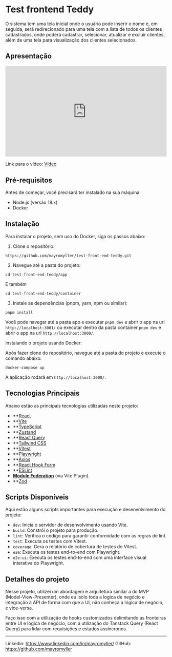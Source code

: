 # Test frontend Teddy

O sistema tem uma tela inicial onde o usuário pode inserir o nome e, em seguida, será redirecionado para uma tela com a lista de todos os clientes cadastrados, onde poderá cadastrar, selecionar, atualizar e excluir clientes, além de uma tela para visualização dos clientes selecionados.

## Apresentação

<div style="padding:56.23% 0 0 0;position:relative;"><iframe src="https://player.vimeo.com/video/1015022372?badge=0&amp;autopause=0&amp;player_id=0&amp;app_id=58479" frameborder="0" allow="autoplay; fullscreen; picture-in-picture; clipboard-write" style="position:absolute;top:0;left:0;width:100%;height:100%;" title="Apresentação da solução para o Teste Front-End Teddy - Pleno"></iframe></div><script src="https://player.vimeo.com/api/player.js"></script>

Link para o vídeo: [Vídeo](https://vimeo.com/1015022372?share=copy#t=0)

## Pré-requisitos

Antes de começar, você precisará ter instalado na sua máquina:

- Node.js (versão 18.x)
- Docker

## Instalação

Para instalar o projeto, sem uso do Docker, siga os passos abaixo:

1. Clone o repositório:

```
https://github.com/mayromyller/test-front-end-teddy.git
```

2. Navegue até a pasta do projeto:

```
cd test-front-end-teddy/app
```

E também

```
cd test-front-end-teddy/container
```

3. Instale as dependências (pnpm, yarn, npm ou similar):

```
pnpm install
```

Você pode navegar até a pasta app e executar `pnpm dev` e abrir o app na url `http://localhost:3001/` ou executar dentro da pasta container `pnpm dev` e abrir o app na url `http://localhost:3000/`.

Instalando o projeto usando Docker:

Após fazer clone do repositório, navegue até a pasta do projeto e execute o comando abaixo:

```
docker-compose up
```

A aplicação rodará em `http://localhost:3000/`.

## Tecnologias Principais

Abaixo estão as principais tecnologias utilizadas neste projeto:

- \*\*[React](https://reactjs.org/)
- \*\*[Vite](https://vitejs.dev/)
- \*\*[TypeScript](https://www.typescriptlang.org/)
- \*\*[Zustand](https://github.com/pmndrs/zustand)
- \*\*[React Query](https://tanstack.com/query/latest)
- \*\*[Tailwind CSS](https://tailwindcss.com/)
- \*\*[Vitest](https://vitest.dev/)
- \*\*[Playwright](https://playwright.dev/)
- \*\*[Axios](https://axios-http.com/)
- \*\*[React Hook Form](https://react-hook-form.com/)
- \*\*[ESLint](https://eslint.org/)
- **[Module Federation](https://webpack.js.org/concepts/module-federation/)** (via Vite Plugin).
- \*\*[Zod](https://zod.dev/)

## Scripts Disponíveis

Aqui estão alguns scripts importantes para execução e desenvolvimento do projeto:

- `dev`: Inicia o servidor de desenvolvimento usando Vite.
- `build`: Constrói o projeto para produção.
- `lint`: Verifica o código para garantir conformidade com as regras de lint.
- `test`: Executa os testes com Vitest.
- `coverage`: Gera o relatório de cobertura de testes do Vitest.
- `e2e`: Executa os testes end-to-end com Playwright.
- `e2e:ui`: Executa os testes end-to-end com uma interface visual interativa do Playwright.

## Detalhes do projeto

Nesse projeto, utilizei um abordagem e arquitetura similar a do MVP (Model-View-Presenter), onde eu isolo toda a logica de negócio e integração à API de forma com que a UI, não conheça a lógica de negócio, e vice-versa.

Faço isso com a utilização de hooks customizados delimitando as fronteiras entre UI e lógica de negócio, com a utilização do Tanstack Query (React Query) para lidar com requisições e estados assíncronos.

---

Linkedin: https://www.linkedin.com/in/mayromyller/
GitHub: https://github.com/mayromyller
